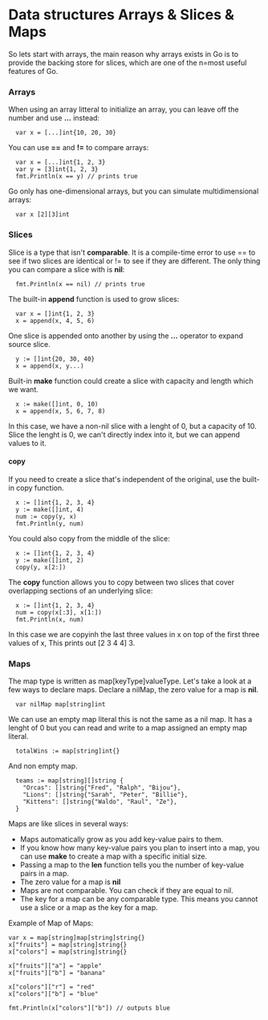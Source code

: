 # Data structures Arrays & Slices & Maps
So lets start with arrays, the main reason why arrays exists in Go is to provide the backing store for slices,
which are one of the n=most useful features of Go.

### Arrays
When using an array litteral to initialize an array, you can leave off the number and use **...** instead:
```
  var x = [...]int{10, 20, 30}
``` 

You can use **==** and **!=** to compare arrays:
```
  var x = [...]int{1, 2, 3}
  var y = [3]int{1, 2, 3}
  fmt.Println(x == y) // prints true
```

Go only has one-dimensional arrays, but you can simulate multidimensional arrays:
```
  var x [2][3]int
```

### Slices
Slice is a type that isn't **comparable**. It is a compile-time error to use == to see if two slices are identical or != to see if they are different.
The only thing you can compare a slice with is **nil**:
```
  fmt.Println(x == nil) // prints true
```
The built-in **append** function is used to grow slices:
```
  var x = []int{1, 2, 3}
  x = append(x, 4, 5, 6)
```
One slice is appended onto another by using the **...** operator to expand source slice. 
```
  y := []int{20, 30, 40}
  x = append(x, y...)
```
Built-in **make** function could create a slice with capacity and length which we want.
```
  x := make([]int, 0, 10)
  x = append(x, 5, 6, 7, 8)
```
In this case, we have a non-nil slice with a lenght of 0, but a capacity of 10. Slice the lenght is 0, we can't directly index into it, but we can append values to it.

#### copy
If you need to create a slice that's independent of the original, use the built-in copy function.
```
  x := []int{1, 2, 3, 4}
  y := make([]int, 4)
  num := copy(y, x)
  fmt.Println(y, num)
```
You could also copy from the middle of the slice:
```
  x := []int{1, 2, 3, 4}
  y := make([]int, 2)
  copy(y, x[2:])
```
The **copy** function allows you to copy between two slices that cover overlapping sections of an underlying slice:
```
  x := []int{1, 2, 3, 4}
  num = copy(x[:3], x[1:])
  fmt.Println(x, num)
```
In this case we are copyinh the last three values in x on top of the first three values of x, This prints out [2 3 4 4] 3.

### Maps
The map type is written as map[keyType]valueType. 
Let's take a look at a few ways to declare maps.
Declare a nilMap, the zero value for a map is **nil**.
```
  var nilMap map[string]int
```
We can use an empty map literal this is not the same as a nil map. It has a lenght of 0 but you can read and write to a map assigned an empty map literal.
```
  totalWins := map[string]int{}
```
And non empty map.
```
  teams := map[string][]string {
    "Orcas": []string{"Fred", "Ralph", "Bijou"},
    "Lions": []string{"Sarah", "Peter", "Billie"},
    "Kittens": []string{"Waldo", "Raul", "Ze"},
  }
```

Maps are like slices in several ways:
* Maps automatically grow as you add key-value pairs to them.
* If you know how many key-value pairs you plan to insert into a map, you can use **make** to create a map with a specific initial size.
* Passing a map to the **len** function tells you the number of key-value pairs in a map.
* The zero value for a map is **nil**
* Maps are not comparable. You can check if they are equal to nil.
* The key for a map can be any comparable type. This means you cannot use a slice or a map as the key for a map.

Example of Map of Maps:
```
var x = map[string]map[string]string{}
x["fruits"] = map[string]string{}
x["colors"] = map[string]string{}

x["fruits"]["a"] = "apple"
x["fruits"]["b"] = "banana"

x["colors"]["r"] = "red"
x["colors"]["b"] = "blue"

fmt.Println(x["colors"]["b"]) // outputs blue
```
